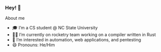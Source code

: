 ### Hey! 👋

About me
- 🎓 I’m a CS student @ NC State University 
- 👨‍🔬 I’m currently on rocketry team working on a compiler written in Rust
- 🔬 I’m interested in automation, web applications, and pentesting
- 😄 Pronouns: He/Him

